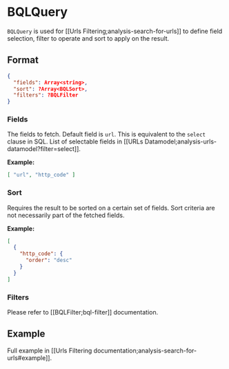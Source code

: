 # BQLQuery

`BQLQuery` is used for [[Urls Filtering;analysis-search-for-urls]] to define field selection, filter to operate and sort to apply on the result.

## Format
```JSON
{
  "fields": Array<string>,
  "sort": ?Array<BQLSort>,
  "filters": ?BQLFilter
}
```

### Fields

The fields to fetch. Default field is `url`. This is equivalent to the `select` clause in SQL. List of selectable fields in [[URLs Datamodel;analysis-urls-datamodel?filter=select]].

**Example:**
```JSON
[ "url", "http_code" ]
```

### Sort

Requires the result to be sorted on a certain set of fields. Sort criteria are not necessarily part of the fetched fields.

**Example:**
```JSON
[
  {
    "http_code": {
      "order": "desc"
    }
  }
]
```

### Filters

Please refer to [[BQLFilter;bql-filter]] documentation.


## Example
Full example in [[Urls Filtering documentation;analysis-search-for-urls#example]].
